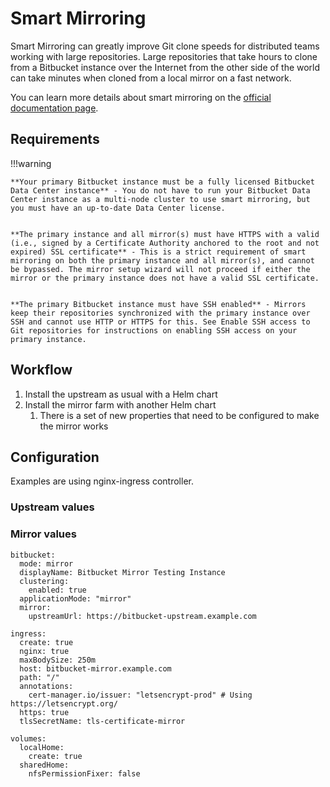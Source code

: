 # Smart Mirroring

Smart Mirroring can greatly improve Git clone speeds for distributed teams working with large repositories. Large repositories that take hours to clone from a Bitbucket instance over the Internet from the other side of the world can take minutes when cloned from a local mirror on a fast network.

You can learn more details about smart mirroring on the [official documentation page](https://confluence.atlassian.com/bitbucketserver/smart-mirroring-776640046.html).

## Requirements

!!!warning
    
    **Your primary Bitbucket instance must be a fully licensed Bitbucket Data Center instance** - You do not have to run your Bitbucket Data Center instance as a multi-node cluster to use smart mirroring, but you must have an up-to-date Data Center license.


    **The primary instance and all mirror(s) must have HTTPS with a valid (i.e., signed by a Certificate Authority anchored to the root and not expired) SSL certificate** - This is a strict requirement of smart mirroring on both the primary instance and all mirror(s), and cannot be bypassed. The mirror setup wizard will not proceed if either the mirror or the primary instance does not have a valid SSL certificate.


    **The primary Bitbucket instance must have SSH enabled** - Mirrors keep their repositories synchronized with the primary instance over SSH and cannot use HTTP or HTTPS for this. See Enable SSH access to Git repositories for instructions on enabling SSH access on your primary instance.


## Workflow

1. Install the upstream as usual with a Helm chart
2. Install the mirror farm with another Helm chart
      1. There is a set of new properties that need to be configured to make the mirror works

## Configuration

Examples are using nginx-ingress controller.

### Upstream values

### Mirror values

```
bitbucket:
  mode: mirror
  displayName: Bitbucket Mirror Testing Instance
  clustering:
    enabled: true
  applicationMode: "mirror"
  mirror:
    upstreamUrl: https://bitbucket-upstream.example.com

ingress:
  create: true
  nginx: true
  maxBodySize: 250m
  host: bitbucket-mirror.example.com
  path: "/"
  annotations:
    cert-manager.io/issuer: "letsencrypt-prod" # Using https://letsencrypt.org/
  https: true
  tlsSecretName: tls-certificate-mirror

volumes:
  localHome:
    create: true
  sharedHome:
    nfsPermissionFixer: false
```